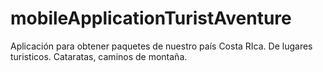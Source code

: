# mobileApplicationTuristAventure
Aplicación para obtener paquetes de nuestro país Costa RIca. De lugares turisticos. Cataratas, caminos de montaña.
